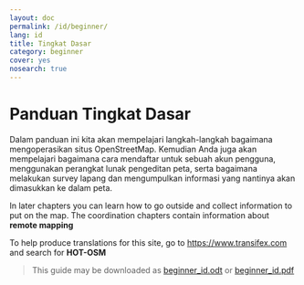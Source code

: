 ```yaml
---
layout: doc
permalink: /id/beginner/
lang: id
title: Tingkat Dasar
category: beginner
cover: yes
nosearch: true
---
```


Panduan Tingkat Dasar
=====================

Dalam panduan ini kita akan mempelajari langkah-langkah bagaimana mengoperasikan situs OpenStreetMap. Kemudian Anda juga akan mempelajari bagaimana cara mendaftar untuk sebuah akun pengguna, menggunakan perangkat lunak pengeditan peta, serta bagaimana melakukan survey lapang dan mengumpulkan informasi yang nantinya akan dimasukkan ke dalam peta.

In later chapters you can learn how to go outside
and collect information to put on the map. The coordination chapters contain information about **remote mapping**  

To help produce translations for this site, go to <https://www.transifex.com> and search for **HOT-OSM**

> This guide may be downloaded as [beginner_id.odt](/files/beginner_id.odt) or [beginner_id.pdf](/files/beginner_id.pdf)  

